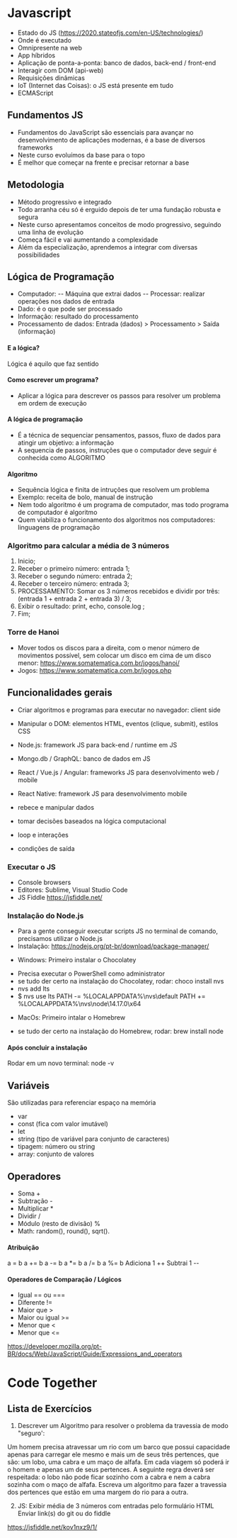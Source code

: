 # Javascript
- Estado do JS (https://2020.stateofjs.com/en-US/technologies/)
- Onde é executado
- Omnipresente na web 
- App híbridos 
- Aplicação de ponta-a-ponta: banco de dados, back-end / front-end
- Interagir com DOM (api-web)
- Requisições dinâmicas
- IoT (Internet das Coisas): o JS está presente em tudo
- ECMAScript

## Fundamentos JS
- Fundamentos do JavaScript são essenciais para avançar no desenvolvimento de aplicações modernas, é a base de diversos frameworks
- Neste curso evoluímos da base para o topo
- É melhor que começar na frente e precisar retornar a base

## Metodologia
- Método progressivo e integrado
- Todo arranha céu só é erguido depois de ter uma fundação robusta e segura
- Neste curso apresentamos conceitos de modo progressivo, seguindo uma linha de evolução
- Começa fácil e vai aumentando a complexidade
- Além da especialização, aprendemos a integrar com diversas possibilidades


## Lógica de Programação
 - Computador:
   -- Máquina que extrai dados
   -- Processar: realizar operações nos dados de entrada
 - Dado: é o que pode ser processado
 - Informação: resultado do processamento
 - Processamento de dados: Entrada (dados) > Processamento > Saída (informação)
 
 #### E a lógica?
 Lógica é aquilo que faz sentido

#### Como escrever um programa?
 - Aplicar a lógica para descrever os passos para resolver um problema em ordem de execução

#### A lógica de programação
 - É a técnica de sequenciar pensamentos, passos, fluxo de dados para atingir um objetivo: a informação
 - A sequencia de passos, instruções que o computador deve seguir é conhecida como ALGORITMO

 #### Algoritmo
 - Sequência lógica e finita de intruções que resolvem um problema
 - Exemplo: receita de bolo, manual de instrução
 - Nem todo algoritmo é um programa de computador, mas todo programa de computador é algoritmo
 - Quem viabiliza o funcionamento dos algoritmos nos computadores: linguagens de programação

### Algoritmo para calcular a média de 3 números
1. Inicio;
2. Receber o primeiro número: entrada 1;
3. Receber o segundo número: entrada 2;
4. Receber o terceiro número: entrada 3;
5. PROCESSAMENTO: Somar os 3 números recebidos e dividir por três: (entrada 1 + entrada 2 + entrada 3) / 3;
6. Exibir o resultado: print, echo, console.log ;
7. Fim;

### Torre de Hanoi
- Mover todos os discos para a direita, com o menor número de movimentos possível, sem colocar um disco em cima de um disco menor: https://www.somatematica.com.br/jogos/hanoi/
- Jogos: https://www.somatematica.com.br/jogos.php

## Funcionalidades gerais
- Criar algoritmos e programas para executar no navegador: client side
- Manipular o DOM: elementos HTML, eventos (clique, submit), estilos CSS
- Node.js: framework JS para back-end / runtime em JS 
- Mongo.db / GraphQL: banco de dados em JS
- React / Vue.js / Angular: frameworks JS para desenvolvimento web / mobile
- React Native: framework JS para desenvolvimento mobile

- rebece e manipular dados
- tomar decisões baseados na lógica computacional 
- loop e interações 
- condições de saída

### Executar o JS
- Console browsers
- Editores: Sublime, Visual Studio Code
- JS Fiddle https://jsfiddle.net/

### Instalação do Node.js
- Para a gente conseguir executar scripts JS no terminal de comando, precisamos utilizar o Node.js
- Instalação: https://nodejs.org/pt-br/download/package-manager/

* Windows: Primeiro instalar o Chocolatey 
- Precisa executar o PowerShell como administrator
- se tudo der certo na instalação do Chocolatey, rodar: choco install nvs
- nvs add lts
- $ nvs use lts
PATH -= %LOCALAPPDATA%\nvs\default
PATH += %LOCALAPPDATA%\nvs\node\14.17.0\x64

* MacOs: Primeiro intalar o Homebrew
- se tudo der certo na instalação do Homebrew, rodar: brew install node

#### Após concluir a instalação
Rodar em um novo terminal: node -v


## Variáveis
São utilizadas para referenciar espaço na memória

- var
- const (fica com valor imutável)
- let
- string (tipo de variável para conjunto de caracteres)
- tipagem: número ou string
- array: conjunto de valores

## Operadores
- Soma +
- Subtração - 
- Multiplicar *
- Dividir /
- Módulo (resto de divisão) %
- Math: random(), round(), sqrt().

####  Atribuição
a = b
a += b
a -= b
a *= b
a /= b
a %= b
Adiciona 1 ++
Subtrai 1 --

#### Operadores de Comparação / Lógicos
- Igual == ou ===
- Diferente != 
- Maior que >
- Maior ou igual >=
- Menor que <
- Menor que <=

https://developer.mozilla.org/pt-BR/docs/Web/JavaScript/Guide/Expressions_and_operators


# Code Together

## Lista de Exercícios
1. Descrever um Algoritmo para resolver o problema da travessia de modo "seguro':

Um homem precisa atravessar um rio com um barco que
possui capacidade apenas para carregar ele mesmo e mais
um de seus três pertences, que são: um lobo, uma cabra e um
maço de alfafa. Em cada viagem só poderá ir o homem e
apenas um de seus pertences. A seguinte regra deverá ser
respeitada: o lobo não pode ficar sozinho com a cabra e nem
a cabra sozinha com o maço de alfafa. Escreva um algoritmo
para fazer a travessia dos pertences que estão em uma
margem do rio para a outra.

2. JS: Exibir média de 3 números com entradas pelo formulário HTML
Enviar link(s) do git ou do fiddle

https://jsfiddle.net/kov1nxz9/1/